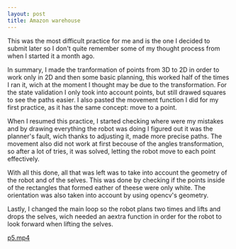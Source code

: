 ```yaml
---
layout: post
title: Amazon warehouse
---
```

This was the most difficult practice for me and is the one I decided to submit later so I don't quite remember some of my thought process from when I started it a month ago.

In summary, I made the tranformation of points from 3D to 2D in order to work only in 2D and then some basic planning, this worked half of the times I ran it, wich at the moment I thought may be due to the transformation. For the state validation I only took into account points, but still drawed squares to see the paths easier. I also pasted the movement function I did for my first practice, as it has the same concept: move to a point.

When I resumed this practice, I started checking where were my mistakes and by drawing everything the robot was doing I figured out it was the planner's fault, wich thanks to adjusting it, made more precise paths. The movement also did not work at first becouse of the angles transformation, so after a lot of tries, it was solved, letting the robot move to each point effectively.

With all this done, all that was left was to take into account the geometry of the robot and of the selves. This was done by checking if the points inside of the rectangles that formed eather of theese were only white. The orientation was also taken into account by using opencv's geometry.

Lastly, I changed the main loop so the robot plans two times and lifts and drops the selves, wich needed an aextra function in order for the robot to look forward when lifting the selves.

[p5.mp4](https://youtu.be/Ewdp_EEa_Lo)
